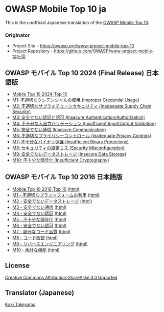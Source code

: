 # OWASP Mobile Top 10 ja

This is the unofficial Japanese translation of the [OWASP Mobile Top 10](https://github.com/OWASP/www-project-mobile-top-10).

### Originator

- Project Site - <https://owasp.org/www-project-mobile-top-10>
- Project Repository - <https://github.com/OWASP/www-project-mobile-top-10>

## OWASP モバイル Top 10 2024 (Final Release) 日本語版

* [Mobile Top 10 2024-Top 10](2023-risks/index.md)
* [M1: 不適切なクレデンシャルの使用 (Improper Credential Usage)](2023-risks/m1-improper-credential-usage.md)
* [M2: 不適切なサプライチェーンセキュリティ (Inadequate Supply Chain Security)](2023-risks/m2-inadequate-supply-chain-security.md)
* [M3: 安全でない認証と認可 (Insecure Authentication/Authorization)](2023-risks/m3-insecure-authentication-authorization.md)
* [M4: 不十分な入出力バリデーション (Insufficient Input/Output Validation)](2023-risks/m4-insufficient-input-output-validation.md)
* [M5: 安全でない通信 (Insecure Communication)](2023-risks/m5-insecure-communication.md)
* [M6: 不適切なプライバシーコントロール (Inadequate Privacy Controls)](2023-risks/m6-inadequate-privacy-controls.md)
* [M7: 不十分なバイナリ保護 (Insufficient Binary Protections)](2023-risks/m7-insufficient-binary-protection.md)
* [M8: セキュリティの設定ミス (Security Misconfiguration)](2023-risks/m8-security-misconfiguration.md)
* [M9: 安全でないデータストレージ (Insecure Data Storage)](2023-risks/m9-insecure-data-storage.md)
* [M10: 不十分な暗号化 (Insufficient Cryptography)](2023-risks/m10-insufficient-cryptography.md)

## OWASP モバイル Top 10 2016 日本語版

* [Mobile Top 10 2016-Top 10](2016-risks/index.md) [(html)](https://coky-t.github.io/owasp-mobile-top10-2016-ja/Mobile_Top_10_2016-Top_10.html)
* [M1 - 不適切なプラットフォームの利用](2016-risks/m1-improper-platform-usage.md) [(html)](https://coky-t.github.io/owasp-mobile-top10-2016-ja/Mobile_Top_10_2016-M1-Improper_Platform_Usage.html)
* [M2 - 安全でないデータストレージ](2016-risks/m2-insecure-data-storage.md) [(html)](https://coky-t.github.io/owasp-mobile-top10-2016-ja/Mobile_Top_10_2016-M2-Insecure_Data_Storage.html)
* [M3 - 安全でない通信](2016-risks/m3-insecure-communication.md) [(html)](https://coky-t.github.io/owasp-mobile-top10-2016-ja/Mobile_Top_10_2016-M3-Insecure_Communication.html)
* [M4 - 安全でない認証](2016-risks/m4-insecure-authentication.md) [(html)](https://coky-t.github.io/owasp-mobile-top10-2016-ja/Mobile_Top_10_2016-M4-Insecure_Authentication.html)
* [M5 - 不十分な暗号化](2016-risks/m5-insufficient-cryptography.md) [(html)](https://coky-t.github.io/owasp-mobile-top10-2016-ja/Mobile_Top_10_2016-M5-Insufficient_Cryptography.html)
* [M6 - 安全でない認可](2016-risks/m6-insecure-authorization.md) [(html)](https://coky-t.github.io/owasp-mobile-top10-2016-ja/Mobile_Top_10_2016-M6-Insecure_Authorization.html)
* [M7 - 脆弱なコード品質](2016-risks/m7-client-code-quality.md) [(html)](https://coky-t.github.io/owasp-mobile-top10-2016-ja/Mobile_Top_10_2016-M7-Poor_Code_Quality.html)
* [M8 - コード改竄](2016-risks/m8-code-tampering.md) [(html)](https://coky-t.github.io/owasp-mobile-top10-2016-ja/Mobile_Top_10_2016-M8-Code_Tampering.html)
* [M9 - リバースエンジニアリング](2016-risks/m9-reverse-engineering.md) [(html)](https://coky-t.github.io/owasp-mobile-top10-2016-ja/Mobile_Top_10_2016-M9-Reverse_Engineering.html)
* [M10 - 余計な機能](2016-risks/m10-extraneous-functionality.md) [(html)](https://coky-t.github.io/owasp-mobile-top10-2016-ja/Mobile_Top_10_2016-M10-Extraneous_Functionality.html)

## License

[Creative Commons Attribution-ShareAlike 3.0 Unported](https://creativecommons.org/licenses/by-sa/3.0/)

## Translator (Japanese)

[Koki Takeyama](https://github.com/coky-t)

